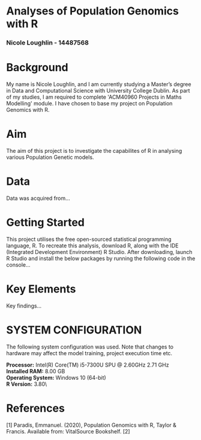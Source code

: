 # Analyses of Population Genomics with R
### Nicole Loughlin - 14487568

# Background
My name is Nicole Loughlin, and I am currently studying a Master’s degree in Data and Computational Science with University College Dublin. As part of my studies, I am required to complete 'ACM40960 Projects in Maths Modelling' module. I have chosen to base my project on Population Genomics with R.

# Aim
The aim of this project is to investigate the capabilites of R in analysing various Population Genetic models.

# Data
Data was acquired from…

# Getting Started
This project utilises the free open-sourced statistical programming language, R. To recreate this analysis, download R, along with the IDE (Integrated Development Environment) R Studio. After downloading, launch R Studio and install the below packages by running the following code in the console…

# Key Elements
Key findings…

# SYSTEM CONFIGURATION

The following system configuration was used. Note that changes to hardware may affect the model training, project execution time etc.

**Processor:** Intel(R) Core(TM) i5-7300U SPU @ 2.60GHz 2.71 GHz\
**Installed RAM:** 8.00 GB\
**Operating System:** Windows 10 (64-bit)\
**R Version:** 3.80\

# References

[1] Paradis, Emmanuel. (2020), Population Genomics with R, Taylor & Francis. Available from: VitalSource Bookshelf.
[2] 
